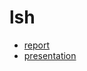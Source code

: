 # lsh
- [report](https://github.com/lizeyan/lsh/releases/download/1.0/presentation.pdf)
- [presentation](https://github.com/lizeyan/lsh/releases/download/1.0/presentation.pdf)
